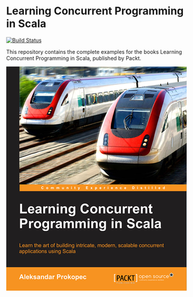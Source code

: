 Learning Concurrent Programming in Scala
========================================

[![Build Status](https://travis-ci.org/concurrent-programming-in-scala/learning-examples.svg?branch=master)](https://travis-ci.org/concurrent-programming-in-scala/learning-examples)

This repository contains the complete examples for the books Learning Concurrent Programming in Scala, published by Packt.

[![Packt Concurrency](concurrency-scala-book.jpg)](https://www.packtpub.com/application-development/learning-concurrent-programming-scala)
